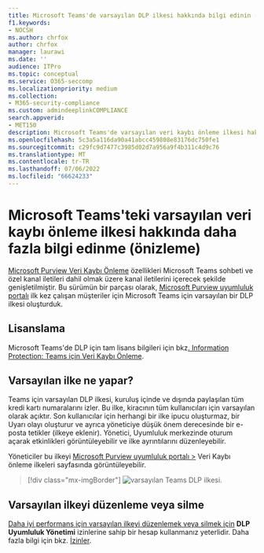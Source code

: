 ```yaml
---
title: Microsoft Teams'de varsayılan DLP ilkesi hakkında bilgi edinin (önizleme)
f1.keywords:
- NOCSH
ms.author: chrfox
author: chrfox
manager: laurawi
ms.date: ''
audience: ITPro
ms.topic: conceptual
ms.service: O365-seccomp
ms.localizationpriority: medium
ms.collection:
- M365-security-compliance
ms.custom: admindeeplinkCOMPLIANCE
search.appverid:
- MET150
description: Microsoft Teams'de varsayılan veri kaybı önleme ilkesi hakkında bilgi edinin
ms.openlocfilehash: 5c3a5a116da90a41abcc459808e83176dc750fe1
ms.sourcegitcommit: c29fc9d7477c3985d02d7a956a9f4b311c4d9c76
ms.translationtype: MT
ms.contentlocale: tr-TR
ms.lasthandoff: 07/06/2022
ms.locfileid: "66624233"
---
```

# <a name="learn-about-the-default-data-loss-prevention-policy-in-microsoft-teams-preview"></a>Microsoft Teams'teki varsayılan veri kaybı önleme ilkesi hakkında daha fazla bilgi edinme (önizleme)

[Microsoft Purview Veri Kaybı Önleme](dlp-learn-about-dlp.md) özellikleri Microsoft Teams sohbeti ve özel kanal iletileri dahil olmak üzere kanal iletilerini içerecek şekilde genişletilmiştir. Bu sürümün bir parçası olarak, <a href="https://go.microsoft.com/fwlink/p/?linkid=2077149" target="_blank">Microsoft Purview uyumluluk portalı</a> ilk kez çalışan müşteriler için Microsoft Teams için varsayılan bir DLP ilkesi oluşturduk.

## <a name="licensing"></a>Lisanslama

Microsoft Teams'de DLP için tam lisans bilgileri için bkz[. Information Protection: Teams için Veri Kaybı Önleme](/office365/servicedescriptions/microsoft-365-service-descriptions/microsoft-365-tenantlevel-services-licensing-guidance/microsoft-365-security-compliance-licensing-guidance#information-protection-data-loss-prevention-for-teams).

## <a name="what-does-the-default-policy-do"></a>Varsayılan ilke ne yapar?

Teams için varsayılan DLP ilkesi, kuruluş içinde ve dışında paylaşılan tüm kredi kartı numaralarını izler. Bu ilke, kiracının tüm kullanıcıları için varsayılan olarak açıktır. Son kullanıcılar için herhangi bir ilke ipucu oluşturmaz, bir Uyarı olayı oluşturur ve ayrıca yöneticiye düşük önem derecesinde bir e-posta tetikler (ilkeye eklenir). Yönetici, Uyumluluk merkezinde oturum açarak etkinlikleri görüntüleyebilir ve ilke ayrıntılarını düzenleyebilir.

Yöneticiler bu ilkeyi [Microsoft Purview uyumluluk portalı >](https://compliance.microsoft.com/compliancesettings) Veri Kaybı önleme ilkeleri sayfasında görüntüleyebilir.


> [!div class="mx-imgBorder"]
> ![varsayılan Teams DLP ilkesi.](../media/default-teams-dlp-policy.png)

## <a name="edit-or-delete-the-default-policy"></a>Varsayılan ilkeyi düzenleme veya silme

[Daha iyi performans için varsayılan ilkeyi düzenlemek veya silmek için](create-test-tune-dlp-policy.md#tune-a-dlp-policy) **DLP Uyumluluk Yönetimi** izinlerine sahip bir hesap kullanmanız yeterlidir. Daha fazla bilgi için bkz. [İzinler](create-test-tune-dlp-policy.md#permissions).

